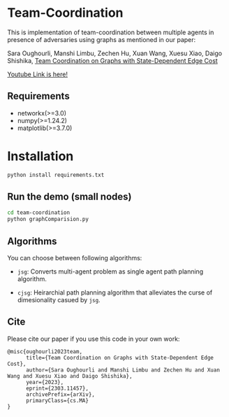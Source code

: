 # Team-Coordination
This is implementation of team-coordination between multiple agents in presence of adversaries using graphs as mentioned in our paper:

Sara Oughourli, Manshi Limbu, Zechen Hu, Xuan Wang, Xuesu Xiao, Daigo Shishika, [Team Coordination on Graphs with State-Dependent Edge Cost](https://arxiv.org/abs/2303.11457)

[Youtube Link is here!](https://www.youtube.com/watch?v=UnMjOX3ffw8&ab_channel=DaigoShishika)

## Requirements
* networkx(>=3.0)
* numpy(>=1.24.2)
* matplotlib(>=3.7.0)


# Installation

```bash
python install requirements.txt
```


## Run the demo (small nodes)

```bash
cd team-coordination
python graphComparision.py
```

## Algorithms 
You can choose between following algorithms:
* `jsg`: Converts multi-agent problem as single agent path planning algorithm. 

* `cjsg`: Heirarchial path planning algorithm that alleviates the curse of dimesionality casued by `jsg`. 


## Cite

Please cite our paper if you use this code in your own work:
```
@misc{oughourli2023team,
      title={Team Coordination on Graphs with State-Dependent Edge Cost}, 
      author={Sara Oughourli and Manshi Limbu and Zechen Hu and Xuan Wang and Xuesu Xiao and Daigo Shishika},
      year={2023},
      eprint={2303.11457},
      archivePrefix={arXiv},
      primaryClass={cs.MA}
}
```